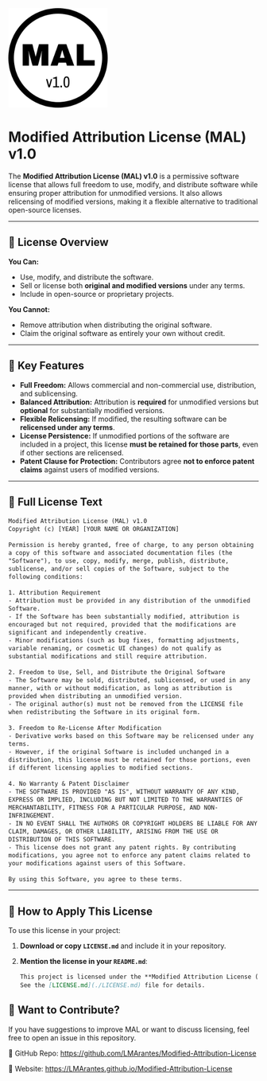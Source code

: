 <img src="assets/mal-v1.0-white-logo.png" alt="MAL Logo" width="200">

# Modified Attribution License (MAL) v1.0  

The **Modified Attribution License (MAL) v1.0** is a permissive software license that allows full freedom to use, modify, and distribute software while ensuring proper attribution for unmodified versions. It also allows relicensing of modified versions, making it a flexible alternative to traditional open-source licenses.

---

## 📜 License Overview  

**You Can:**  
- Use, modify, and distribute the software.  
- Sell or license both **original and modified versions** under any terms.  
- Include in open-source or proprietary projects.  

**You Cannot:**  
- Remove attribution when distributing the original software.  
- Claim the original software as entirely your own without credit.  

---

## 📌 Key Features  

- **Full Freedom:** Allows commercial and non-commercial use, distribution, and sublicensing.  
- **Balanced Attribution:** Attribution is **required** for unmodified versions but **optional** for substantially modified versions.  
- **Flexible Relicensing:** If modified, the resulting software can be **relicensed under any terms**.  
- **License Persistence:** If unmodified portions of the software are included in a project, this license **must be retained for those parts**, even if other sections are relicensed.  
- **Patent Clause for Protection:** Contributors agree **not to enforce patent claims** against users of modified versions.  

---

## 📖 Full License Text  

```
Modified Attribution License (MAL) v1.0  
Copyright (c) [YEAR] [YOUR NAME OR ORGANIZATION]  

Permission is hereby granted, free of charge, to any person obtaining a copy of this software and associated documentation files (the "Software"), to use, copy, modify, merge, publish, distribute, sublicense, and/or sell copies of the Software, subject to the following conditions:  

1. Attribution Requirement  
- Attribution must be provided in any distribution of the unmodified Software.  
- If the Software has been substantially modified, attribution is encouraged but not required, provided that the modifications are significant and independently creative.  
- Minor modifications (such as bug fixes, formatting adjustments, variable renaming, or cosmetic UI changes) do not qualify as substantial modifications and still require attribution.  

2. Freedom to Use, Sell, and Distribute the Original Software  
- The Software may be sold, distributed, sublicensed, or used in any manner, with or without modification, as long as attribution is provided when distributing an unmodified version.  
- The original author(s) must not be removed from the LICENSE file when redistributing the Software in its original form.  

3. Freedom to Re-License After Modification  
- Derivative works based on this Software may be relicensed under any terms.  
- However, if the original Software is included unchanged in a distribution, this license must be retained for those portions, even if different licensing applies to modified sections.  

4. No Warranty & Patent Disclaimer  
- THE SOFTWARE IS PROVIDED "AS IS", WITHOUT WARRANTY OF ANY KIND, EXPRESS OR IMPLIED, INCLUDING BUT NOT LIMITED TO THE WARRANTIES OF MERCHANTABILITY, FITNESS FOR A PARTICULAR PURPOSE, AND NON-INFRINGEMENT.  
- IN NO EVENT SHALL THE AUTHORS OR COPYRIGHT HOLDERS BE LIABLE FOR ANY CLAIM, DAMAGES, OR OTHER LIABILITY, ARISING FROM THE USE OR DISTRIBUTION OF THIS SOFTWARE.  
- This license does not grant any patent rights. By contributing modifications, you agree not to enforce any patent claims related to your modifications against users of this Software.  

By using this Software, you agree to these terms.  
```

---

## 📌 How to Apply This License  
To use this license in your project:  

1. **Download or copy `LICENSE.md`** and include it in your repository.  
2. **Mention the license in your `README.md`**:

   ```md
   This project is licensed under the **Modified Attribution License (MAL) v1.0**.  
   See the [LICENSE.md](./LICENSE.md) file for details.
   ```

## 📢 Want to Contribute?
If you have suggestions to improve MAL or want to discuss licensing, feel free to open an issue in this repository.

🔗 GitHub Repo: https://github.com/LMArantes/Modified-Attribution-License

🔗 Website: https://LMArantes.github.io/Modified-Attribution-License

